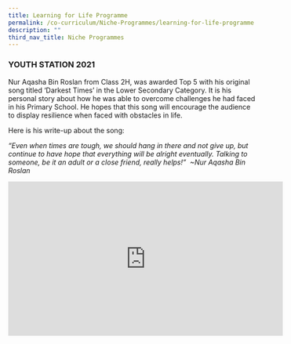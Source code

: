 ```yaml
---
title: Learning for Life Programme
permalink: /co-curriculum/Niche-Programmes/learning-for-life-programme
description: ""
third_nav_title: Niche Programmes
---
```

### YOUTH STATION 2021


Nur Aqasha Bin Roslan from Class 2H, was awarded Top 5 with his original song titled ‘Darkest Times’ in the Lower Secondary Category. It is his personal story about how he was able to overcome challenges he had faced in his Primary School. He hopes that this song will encourage the audience to display resilience when faced with obstacles in life. 

Here is his write-up about the song: 

_“Even when times are tough, we should hang in there and not give up, but continue to have hope that everything will be alright eventually. Talking to someone, be it an adult or a close friend, really helps!”  ~Nur Aqasha Bin Roslan_

<iframe width="560" height="315" src="https://www.youtube.com/embed/HdAypyuaT_g" title="YouTube video player" frameborder="0" allow="accelerometer; autoplay; clipboard-write; encrypted-media; gyroscope; picture-in-picture" allowfullscreen></iframe>